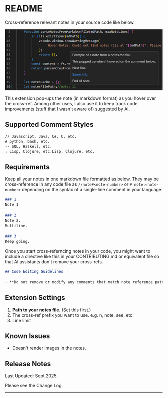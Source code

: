 # README

Cross-reference relevant notes in your source code like below.

![Screenshot](./screenshot4readme.png)

This extension pop-ups the note (in markdown format) as you hover over the cross-ref. Among other uses, I also use it to keep track code improvements (stuff that I wasn't aware of) suggested by AI.

## Supported Comment Styles
```
// Javascript, Java, C#, C, etc.
# python, bash, etc.
-- SQL, Haskell, etc.
; Lisp, Clojure, etc.Lisp, Clojure, etc.
```
## Requirements

Keep all your notes in one markdown file formatted as below. They may be cross-reference in any code file as `//note#<note-number>` or `# note:<note-number>` depending on the syntax of a single-line comment in your language.

```markdown
### 1
Note 1

### 2
Note 2.
Multiline.

### 3
Keep going.
```

Once you start cross-referncing notes in your code, you might want to include a directive like this in your CONTRIBUTING.md or equivalent file so that AI assistants don't remove your cross-refs.

```markdown
## Code Editing Guidelines

- **Do not remove or modify any comments that match note reference patterns (e.g., `// n#2`, `// note: 3`) when editing code.**
```

## Extension Settings

1. **Path to your notes file.** (Set this first.)
2. The cross-ref prefix you want to use. e.g. n, note, see, etc.
3. Line limit

## Known Issues

- Doesn't render images in the notes.

## Release Notes

Last Updated: Sept 2025

Please see the Change Log.

---
